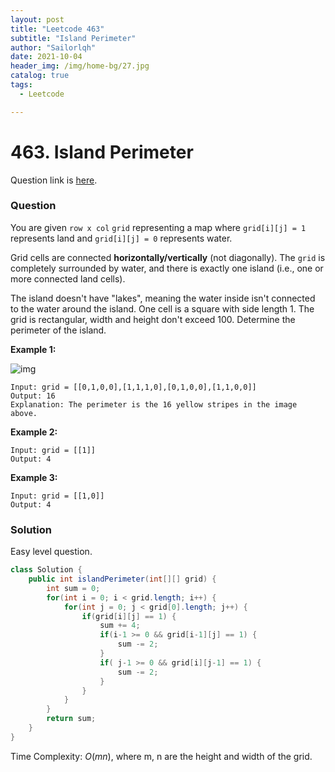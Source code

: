 ```yaml
---
layout: post
title: "Leetcode 463"
subtitle: "Island Perimeter"
author: "Sailorlqh"
date: 2021-10-04
header_img: /img/home-bg/27.jpg
catalog: true
tags:
  - Leetcode

---
```


# 463. Island Perimeter

Question link is [here](https://leetcode.com/problems/island-perimeter/).

### Question

You are given `row x col` `grid` representing a map where `grid[i][j] = 1` represents land and `grid[i][j] = 0` represents water.

Grid cells are connected **horizontally/vertically** (not diagonally). The `grid` is completely surrounded by water, and there is exactly one island (i.e., one or more connected land cells).

The island doesn't have "lakes", meaning the water inside isn't connected to the water around the island. One cell is a square with side length 1. The grid is rectangular, width and height don't exceed 100. Determine the perimeter of the island.

**Example 1:**

![img](https://assets.leetcode.com/uploads/2018/10/12/island.png)

```
Input: grid = [[0,1,0,0],[1,1,1,0],[0,1,0,0],[1,1,0,0]]
Output: 16
Explanation: The perimeter is the 16 yellow stripes in the image above.
```

**Example 2:**

```
Input: grid = [[1]]
Output: 4
```

**Example 3:**

```
Input: grid = [[1,0]]
Output: 4
```

### Solution

Easy level question.

```java
class Solution {
    public int islandPerimeter(int[][] grid) {
        int sum = 0;
        for(int i = 0; i < grid.length; i++) {
            for(int j = 0; j < grid[0].length; j++) {
                if(grid[i][j] == 1) {
                    sum += 4;
                    if(i-1 >= 0 && grid[i-1][j] == 1) {
                        sum -= 2;
                    }
                    if( j-1 >= 0 && grid[i][j-1] == 1) {
                        sum -= 2;
                    }
                }
            }
        }
        return sum;
    }
}
```

Time Complexity: $O(mn)$, where m, n are the height and width of the grid. 

